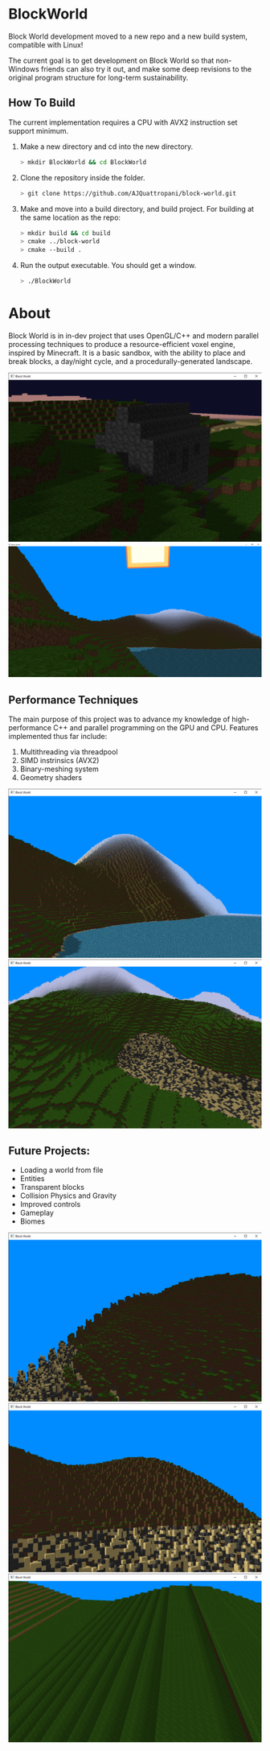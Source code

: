 # BlockWorld
Block World development moved to a new repo and a new build system, compatible with Linux!

The current goal is to get development on Block World so that non-Windows friends can also try it out, and make some deep revisions to the original program structure for long-term sustainability.

## How To Build
The current implementation requires a CPU with AVX2 instruction set support minimum.
1. Make a new directory and cd into the new directory.
   ```bash
   > mkdir BlockWorld && cd BlockWorld
   ```
2. Clone the repository inside the folder.
   ```bash
   > git clone https://github.com/AJQuattropani/block-world.git
   ```
3. Make and move into a build directory, and build project. For building at the same location as the repo:
   ```bash
   > mkdir build && cd build
   > cmake ../block-world
   > cmake --build .
   ```
4. Run the output executable. You should get a window.
   ```bash
   > ./BlockWorld
   ```
# About

Block World is in in-dev project that uses OpenGL/C++ and modern parallel processing techniques to produce a resource-efficient voxel engine, inspired by Minecraft.
It is a basic sandbox, with the ability to place and break blocks, a day/night cycle, and a procedurally-generated landscape.


<img src="Photos/8.8.2024.png" alt="Daylight, 6/30/2024" style="width=200">
<img src="Photos/7.27.2024 (2).png" alt="Daylight, 6/30/2024" style="width=200">

## Performance Techniques
The main purpose of this project was to advance my knowledge of high-performance C++ and parallel programming on the GPU and CPU. Features implemented thus far include:
1. Multithreading via threadpool
2. SIMD instrinsics (AVX2)
3. Binary-meshing system
4. Geometry shaders

<img src="Photos/7.27.2024.png" alt="Moonlight, 6/30/2024" style = "width=200">
<img src="Photos/7.25.2024.png" alt="Moonlight, 6/30/2024" style = "width=200">

## Future Projects:
- Loading a world from file
- Entities
- Transparent blocks
- Collision Physics and Gravity
- Improved controls
- Gameplay
- Biomes

<img src="Photos/7.7.2024 (2).png" alt="Shadows, 7/30/2024" style = "width=200">
<img src="Photos/7.7.2024 (3).png" alt="Shadows, 7/30/2024" style = "width=200">
<img src="Photos/7.7.2024.png" alt="Shadows, 7/30/2024" style = "width=200">



